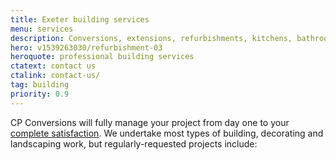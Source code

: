 ```yaml
---
title: Exeter building services
menu: services
description: Conversions, extensions, refurbishments, kitchens, bathrooms and carpentry services offered throughout Exeter and Devon.
hero: v1539263030/refurbishment-03
heroquote: professional building services
ctatext: contact us
ctalink: contact-us/
tag: building
priority: 0.9
---
```


CP Conversions will fully manage your project from day one to your [complete satisfaction]([root]about-us/testimonials/). We undertake most types of building, decorating and landscaping work, but regularly-requested projects include:
